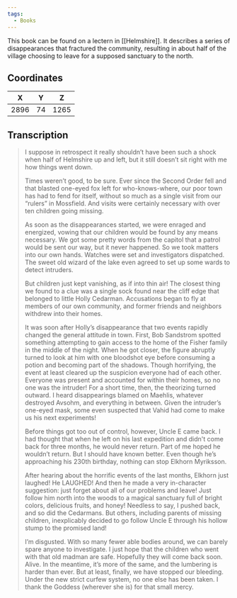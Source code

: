```yaml
---
tags:
  - Books
---
```


This book can be found on a lectern in [[Helmshire]]. It describes a series of disappearances that fractured the community, resulting in about half of the village choosing to leave for a supposed sanctuary to the north.

## Coordinates
| **X** | **Y** | **Z** |
| :---: | :---: | :---: |
| 2896  |  74   | 1265  |

## Transcription
> I suppose in retrospect it really shouldn’t have been such a shock when half of Helmshire up and left, but it still doesn’t sit right with me how things went down.
>
> Times weren’t good, to be sure. Ever since the Second Order fell and that blasted one-eyed fox left for who-knows-where, our poor town has had to fend for itself, without so much as a single visit from our “rulers” in Mossfield. And visits were certainly necessary with over ten children going missing.
>
> As soon as the disappearances started, we were enraged and energized, vowing that our children would be found by any means necessary. We got some pretty words from the capitol that a patrol would be sent our way, but it never happened. So we took matters into our own hands. Watches were set and investigators dispatched. The sweet old wizard of the lake even agreed to set up some wards to detect intruders.
>
> But children just kept vanishing, as if into thin air! The closest thing we found to a clue was a single sock found near the cliff edge that belonged to little Holly Cedarman. Accusations began to fly at members of our own community, and former friends and neighbors withdrew into their homes.
>
> It was soon after Holly’s disappearance that two events rapidly changed the general attitude in town. First, Bob Sandstrom spotted something attempting to gain access to the home of the Fisher family in the middle of the night. When he got closer, the figure abruptly turned to look at him with one bloodshot eye before consuming a potion and becoming part of the shadows. Though horrifying, the event at least cleared up the suspicion everyone had of each other. Everyone was present and accounted for within their homes, so no one was the intruder! For a short time, then, the theorizing turned outward. I heard disappearings blamed on Maehlis, whatever destroyed Avsohm, and everything in between. Given the intruder’s one-eyed mask, some even suspected that Vahid had come to make us his next experiments!
>
> Before things got too out of control, however, Uncle E came back. I had thought that when he left on his last expedition and didn't come back for three months, he would never return. Part of me hoped he wouldn’t return. But I should have known better. Even though he’s approaching his 230th birthday, nothing can stop Elkhorn Myriksson.
>
> After hearing about the horrific events of the last months, Elkhorn just laughed! He LAUGHED! And then he made a very in-character suggestion: just forget about all of our problems and leave! Just follow him north into the woods to a magical sanctuary full of bright colors, delicious fruits, and honey! Needless to say, I pushed back, and so did the Cedarmans. But others, including parents of missing children, inexplicably decided to go follow Uncle E through his hollow stump to the promised land!
>
> I’m disgusted. With so many fewer able bodies around, we can barely spare anyone to investigate. I just hope that the children who went with that old madman are safe. Hopefully they will come back soon. Alive. In the meantime, it’s more of the same, and the lumbering is harder than ever. But at least, finally, we have stopped our bleeding. Under the new strict curfew system, no one else has been taken. I thank the Goddess (wherever she is) for that small mercy.

